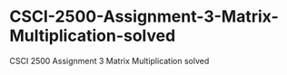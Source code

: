 # CSCI-2500-Assignment-3-Matrix-Multiplication-solved
CSCI 2500 Assignment 3 Matrix Multiplication solved
